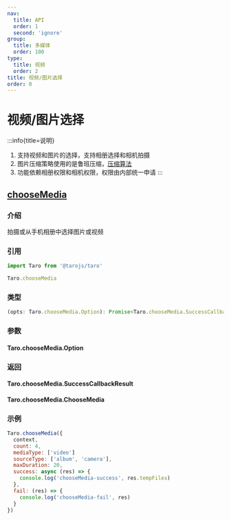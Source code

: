 ```yaml
---
nav:
  title: API
  order: 1
  second: 'ignore'
group:
  title: 多媒体
  order: 100
type:
  title: 视频
  order: 2
title: 视频/图片选择
order: 0
---
```


# 视频/图片选择

:::info{title=说明} 
1. 支持视频和图片的选择，支持相册选择和相机拍摄
2. 图片压缩策略使用的是鲁班压缩，[压缩算法](https://github.com/Curzibn/Luban/blob/master/DESCRIPTION.md)
3. 功能依赖相册权限和相机权限，权限由内部统一申请
:::

## [chooseMedia](https://taro-docs.jd.com/docs/apis/media/video/chooseMedia)

<Platform name="media" version='1.0.0' ></Platform>

### 介绍

拍摄或从手机相册中选择图片或视频

### 引用

```jsx | pure
import Taro from '@tarojs/taro'

Taro.chooseMedia
```

### 类型

```jsx | pure
(opts: Taro.chooseMedia.Option): Promise<Taro.chooseMedia.SuccessCallbackResult>
```

### 参数
#### Taro.chooseMedia.Option

<API id="Media_TaroChooseMediaOption"></API>

### 返回
#### Taro.chooseMedia.SuccessCallbackResult

<API id="Media_TaroChooseMediaSuccessCallbackResult" hideDefault='true'></API>

#### Taro.chooseMedia.ChooseMedia

<API id="Media_TaroChooseMediaChooseMedia" hideDefault='true'></API>

### 示例

```jsx | pure
Taro.chooseMedia({
  context,
  count: 4,
  mediaType: ['video']
  sourceType: ['album', 'camera'],
  maxDuration: 20,
  success: async (res) => {
    console.log('chooseMedia-success', res.tempFiles)
  },
  fail: (res) => {
    console.log('chooseMedia-fail', res)
  }
})
```

